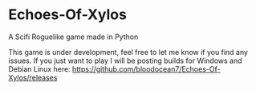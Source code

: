 # Echoes-Of-Xylos
A Scifi Roguelike game made in Python

This game is under development, feel free to let me know if you find any issues. 
If you just want to play I will be posting builds for Windows and Debian Linux here: https://github.com/bloodocean7/Echoes-Of-Xylos/releases
